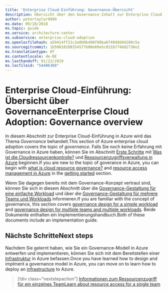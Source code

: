 ```yaml
---
title: 'Enterprise Cloud-Einführung: Governance-Übersicht'
description: Übersicht über den Governance-Inhalt zur Enterprise Cloud-Einführung in Azure
author: petertaylor9999
ms.date: 09/10/2018
ms.topic: guide
ms.service: architecture-center
ms.subservice: enterprise-cloud-adoption
ms.openlocfilehash: a59414ff21c2e0b9b498f86ba6f49ddd44209c5a
ms.sourcegitcommit: 1b50810208354577b00e89e5c031b774b02736e2
ms.translationtype: HT
ms.contentlocale: de-DE
ms.lasthandoff: 01/23/2019
ms.locfileid: "54486368"
---
```

# <a name="enterprise-cloud-adoption-governance-overview"></a><span data-ttu-id="b4793-103">Enterprise Cloud-Einführung: Übersicht über Governance</span><span class="sxs-lookup"><span data-stu-id="b4793-103">Enterprise Cloud Adoption: Governance overview</span></span>

<span data-ttu-id="b4793-104">In diesem Abschnitt zur Enterprise Cloud-Einführung in Azure wird das Thema *Governance* behandelt.</span><span class="sxs-lookup"><span data-stu-id="b4793-104">This section of Azure enterprise cloud adoption covers the topic of *governance*.</span></span> <span data-ttu-id="b4793-105">Falls Sie noch keine Erfahrung mit Governance in Azure haben, können Sie im Abschnitt [Erste Schritte](../getting-started/overview.md) mit [Was ist die Cloudressourcenkontrolle?](../getting-started/what-is-governance.md) und [Ressourcenzugriffsverwaltung in Azure](../getting-started/azure-resource-access.md) beginnen.</span><span class="sxs-lookup"><span data-stu-id="b4793-105">If you are new to the topic of goverance in Azure, you can begin with [what is cloud resource governance?](../getting-started/what-is-governance.md) and [resource access management in Azure](../getting-started/azure-resource-access.md) in the [getting started](../getting-started/overview.md) section.</span></span>

<span data-ttu-id="b4793-106">Wenn Sie dagegen bereits mit dem Governance-Konzept vertraut sind, können Sie sich in diesem Abschnitt über die [Governance-Gestaltung für eine einfache Workload](governance-single-team.md) und über die [Governance-Gestaltung für mehrere Teams und Workloads](governance-multiple-teams.md) informieren.</span><span class="sxs-lookup"><span data-stu-id="b4793-106">If you are familiar with the concept of governance, this section covers [governance design for a simple workload](governance-single-team.md) and [governance design for multiple teams and multiple workloads](governance-multiple-teams.md).</span></span> <span data-ttu-id="b4793-107">Beide Dokumente enthalten ein Implementierungshandbuch.</span><span class="sxs-lookup"><span data-stu-id="b4793-107">Both of these documents include an implementation guide.</span></span>

## <a name="next-steps"></a><span data-ttu-id="b4793-108">Nächste Schritte</span><span class="sxs-lookup"><span data-stu-id="b4793-108">Next steps</span></span>

<span data-ttu-id="b4793-109">Nachdem Sie gelernt haben, wie Sie ein Governance-Modell in Azure entwerfen und implementieren, können Sie sich mit dem Bereitstellen einer [Infrastruktur](../infrastructure/basic-workload.md) in Azure befassen.</span><span class="sxs-lookup"><span data-stu-id="b4793-109">Once you have learned how to design and implment a governance model in Azure, you can move on to learn how to deploy an [infrastructure](../infrastructure/basic-workload.md) to Azure.</span></span>

> [!div class="nextstepaction"]
> [<span data-ttu-id="b4793-110">Informationen zum Ressourcenzugriff für ein einzelnes Team</span><span class="sxs-lookup"><span data-stu-id="b4793-110">Learn about resource access for a single team</span></span>](governance-single-team.md)